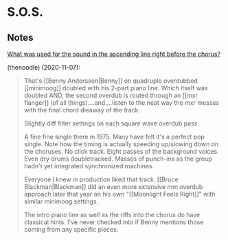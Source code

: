 # S.O.S.

## Notes

[What was used for the sound in the ascending line right before the chorus?](https://gearspace.com/board/showthread.php?p=15092404) 

(thenoodle) (2020-11-07):

> That's [[Benny Andersson|Benny]] on quadruple overdubbed [[minimoog]] doubled with his 2-part piano line. Which itself was doubled AND, the second overdub is routed through an [[mxr flanger]] (of all things)....and....listen to the neat way the mxr messes with the final chord dieaway of the track.  
 > 
 > Slightly diff filter settings on each square wave overdub pass.  
 > 
> A fine fine single there in 1975. Many have felt it's a perfect pop single. Note how the timing is actually speeding up/slowing down on the choruses. No click track. Eight passes of the background voices. Even dry drums doubletracked. Masses of punch-ins as the group hadn't yet integrated synchronized machines.  
>   
> Everyone I knew in production liked that track. [[Bruce Blackman|Blackman]] did an even more extensive mm overdub approach later that year on his own "[[Moonlight Feels Right]]" with similar minimoog settings.  
>   
> The intro piano line as well as the riffs into the chorus do have classical hints. I've never checked into if Benny mentions those coming from any specific pieces.
